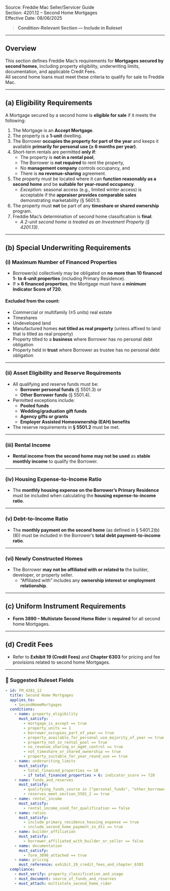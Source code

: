 Source: Freddie Mac Seller/Servicer Guide  
Section: 4201.12 – Second Home Mortgages  
Effective Date: 08/06/2025  

> **Condition-Relevant Section — Include in Ruleset**

---

## Overview
This section defines Freddie Mac’s requirements for **Mortgages secured by second homes**, including property eligibility, underwriting limits, documentation, and applicable Credit Fees.  
All second home loans must meet these criteria to qualify for sale to Freddie Mac.

---

## (a) Eligibility Requirements
A Mortgage secured by a second home is **eligible for sale** if it meets the following:

1. The Mortgage is an **Accept Mortgage**.  
2. The property is a **1-unit** dwelling.  
3. The Borrower **occupies the property for part of the year** and keeps it available **primarily for personal use (≥ 6 months per year)**.  
4. Short-term rentals are permitted **only if**:
   - The property is **not in a rental pool**,  
   - The Borrower is **not required** to rent the property,  
   - No **management company** controls occupancy, and  
   - There is **no revenue-sharing** agreement.  
5. The property must be located where it can **function reasonably as a second home** and be **suitable for year-round occupancy**.  
   - *Exception:* seasonal access (e.g., limited winter access) is acceptable if the **appraiser provides comparable sales** demonstrating marketability (§ 5601.1).  
6. The property must **not** be part of any **timeshare or shared ownership** program.  
7. Freddie Mac’s determination of second home classification is **final**.  
   - *A 2-unit second home is treated as an Investment Property (§ 4201.13).*

---

## (b) Special Underwriting Requirements

### (i) Maximum Number of Financed Properties
- Borrower(s) collectively may be obligated on **no more than 10 financed 1- to 4-unit properties** (including Primary Residence).  
- If **> 6 financed properties**, the Mortgage must have a **minimum Indicator Score of 720**.  

#### Excluded from the count:
- Commercial or multifamily (≥5 units) real estate  
- Timeshares  
- Undeveloped land  
- Manufactured homes **not titled as real property** (unless affixed to land that is titled as real property)  
- Property titled to a **business** where Borrower has no personal debt obligation  
- Property held in **trust** where Borrower as trustee has no personal debt obligation

---

### (ii) Asset Eligibility and Reserve Requirements
- All qualifying and reserve funds must be:
  - **Borrower personal funds** (§ 5501.3) or  
  - **Other Borrower funds** (§ 5501.4).  
- Permitted exceptions include:
  - **Pooled funds**  
  - **Wedding/graduation gift funds**  
  - **Agency gifts or grants**  
  - **Employer Assisted Homeownership (EAH) benefits**  
- The reserve requirements in **§ 5501.2** must be met.

---

### (iii) Rental Income
- **Rental income from the second home may not be used** as **stable monthly income** to qualify the Borrower.

---

### (iv) Housing Expense-to-Income Ratio
- The **monthly housing expense on the Borrower’s Primary Residence** must be included when calculating the **housing expense-to-income ratio**.

---

### (v) Debt-to-Income Ratio
- The **monthly payment on the second home** (as defined in § 5401.2(b)(8)) must be included in the Borrower’s **total debt payment-to-income ratio**.

---

### (vi) Newly Constructed Homes
- The Borrower **may not be affiliated with or related to** the builder, developer, or property seller.  
  - “Affiliated with” includes any **ownership interest or employment relationship**.

---

## (c) Uniform Instrument Requirements
- **Form 3890 – Multistate Second Home Rider** is **required** for all second home Mortgages.

---

## (d) Credit Fees
- Refer to **Exhibit 19 (Credit Fees)** and **Chapter 6303** for pricing and fee provisions related to second home Mortgages.

---

### 🧩 Suggested Ruleset Fields

```yaml
- id: FM_4201_12
  title: Second Home Mortgages
  applies_to:
    - SecondHomeMortgages
  conditions:
    - name: property_eligibility
      must_satisfy:
        - mortgage_is_accept == true
        - property_units == 1
        - borrower_occupies_part_of_year == true
        - property_available_for_personal_use_majority_of_year == true
        - property_not_in_rental_pool == true
        - no_revenue_sharing_or_mgmt_control == true
        - not_timeshare_or_shared_ownership == true
        - property_suitable_for_year_round_use == true
    - name: underwriting_limits
      must_satisfy:
        - total_financed_properties <= 10
        - if total_financed_properties > 6: indicator_score >= 720
    - name: funds_and_reserves
      must_satisfy:
        - qualifying_funds_source in ["personal_funds", "other_borrower_funds", "allowed_exceptions"]
        - reserves_meet_section_5501_2 == true
    - name: rental_income
      must_satisfy:
        - rental_income_used_for_qualification == false
    - name: ratios
      must_satisfy:
        - include_primary_residence_housing_expense == true
        - include_second_home_payment_in_dti == true
    - name: builder_affiliation
      must_satisfy:
        - borrower_affiliated_with_builder_or_seller == false
    - name: documentation
      must_satisfy:
        - form_3890_attached == true
    - name: pricing
      must_reference: exhibit_19_credit_fees_and_chapter_6303
  compliance:
    - must_verify: property_classification_and_usage
    - must_document: source_of_funds_and_reserves
    - must_attach: multistate_second_home_rider
